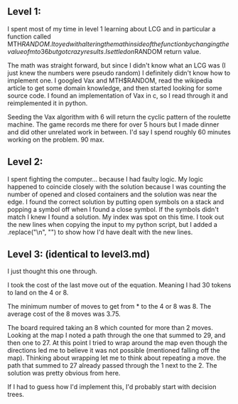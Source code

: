## Level 1:

I spent most of my time in level 1 learning about LCG and in particular a function called MTH$RANDOM.  I toyed with altering the math inside of the function by changing the value of m to 36 but got crazy results.  I settled on % 36 meaning do modulos 36 on the MTH$RANDOM return value.  

The math was straight forward, but since I didn't know what an LCG was (I just knew the numbers were pseudo random) I definitely didn't know how to implement one.  I googled Vax and MTH$RANDOM, read the wikipedia article to get some domain knowledge, and then started looking for some source code.  I found an implementation of Vax in c, so I read through it and reimplemented it in python.

Seeding the Vax algorithm with 6 will return the cyclic pattern of the roulette machine.  The game records me there for over 5 hours but I made dinner and did other unrelated work in between.  I'd say I spend roughly 60 minutes working on the problem.  90 max.


## Level 2:

I spent fighting the computer... because I had faulty logic.  My logic happened to coincide closely with the solution because I was counting the number of opened and closed containers and the solution was near the edge.
I found the correct solution by putting open symbols on a stack and popping a symbol off when I found a close symbol.  If the symbols didn't match I knew I found a solution.  My index was spot on this time.  I took out the new lines when copying the input to my python script, but I added a .replace("\n", "") to show how I'd have dealt with the new lines.

## Level 3: (identical to level3.md)

I just thought this one through.

I took the cost of the last move out of the equation. Meaning I had 30 tokens to land on the 4 or 8.

The minimum number of moves to get from * to the 4 or 8 was 8.  The average cost of the 8 moves was 3.75.

The board required taking an 8 which counted for more than 2 moves. Looking at the map I noted a path through the one that summed to 29, and then one to 27.  At this point I tried to wrap around the map even though the directions led me to believe it was not possible (mentioned falling off the map).  Thinking about wrapping let me to think about repeating a move.  the path that summed to 27 already passed through the 1 next to the 2.  The solution was pretty obvious from here.

If I had to guess how I'd implement this, I'd probably start with decision trees.